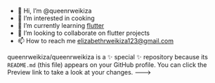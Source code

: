 - 👋 Hi, I’m @queenrweikiza
- 👀 I’m interested in cooking
- 🌱 I’m currently learning [flutter](https://flutter.dev/)
- 💞️ I’m looking to collaborate on flutter projects
- 📫 How to reach me [elizabethrweikiza123@gmail.com](mailto:elizabethrweikiza123@gmail.com)

queenrweikiza/queenrweikiza is a ✨ special ✨ repository because its `README.md` (this file) appears on your GitHub profile.
You can click the Preview link to take a look at your changes.
--->
